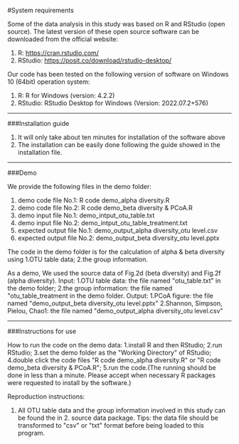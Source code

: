 #System requirements

Some of the data analysis in this study was based on R and RStudio (open source).
The latest version of these open source software can be downloaded from the official website:
1. R: https://cran.rstudio.com/
2. RStudio: https://posit.co/download/rstudio-desktop/

Our code has been tested on the following version of software on Windows 10 (64bit) operation system:
1. R: R for Windows (version: 4.2.2)
2. RStudio: RStudio Desktop for Windows (Version: 2022.07.2+576)

---

###Installation guide

1. It will only take about ten minutes for installation of the software above
2. The installation can be easily done following the guide showed in the installation file. 

---

###Demo

We provide the following files in the demo folder:
1. demo code file No.1: R code demo_alpha diversity.R
2. demo code file No.2: R code demo_beta diversity & PCoA.R
3. demo input file No.1: demo_intput_otu_table.txt
4. demo input file No.2: demo_intput_otu_table_treatment.txt
5. expected output file No.1: demo_output_alpha diversity_otu level.csv
6. expected output file No.2: demo_output_beta diversity_otu level.pptx

The code in the demo folder is for the calculation of alpha & beta diversity using
1.OTU table data;
2.the group information.

As a demo, We used the source data of Fig.2d (beta diversity) and Fig.2f (alpha diversity).
Input:
1.OTU table data: the file named "otu_table.txt" in the demo folder;
2.the group information: the file named "otu_table_treatment in the demo folder.
Output:
1.PCoA figure: the file named "demo_output_beta diversity_otu level.pptx"
2.Shannon, Simpson, Pielou, Chao1: the file named "demo_output_alpha diversity_otu level.csv"

---

###Instructions for use

How to run the code on the demo data:
1.install R and then RStudio;
2.run RStudio;
3.set the demo folder as the "Working Directory" of RStudio;
4.double click the code files "R code demo_alpha diversity.R" or "R code demo_beta diversity & PCoA.R";
5.run the code.(The running should be done in less than a minute. Please accept when necessary R packages were requested to install by the software.)

Reproduction instructions:
1. All OTU table data and the group information involved in this study can be found the in 2. source data package.
Tips: the data file should be transformed to "csv" or "txt" format before being loaded to this program.
